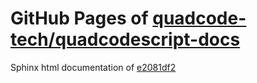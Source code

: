 GitHub Pages of [quadcode-tech/quadcodescript-docs](https://github.com/quadcode-tech/quadcodescript-docs.git)
===
Sphinx html documentation of [e2081df2](https://github.com/quadcode-tech/quadcodescript-docs/tree/e2081df29224e265af86312d441a286d85b5bacd)
